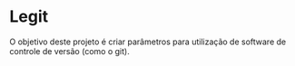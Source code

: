# Legit
O objetivo deste projeto é criar parâmetros para utilização de software de controle de versão (como o git).

